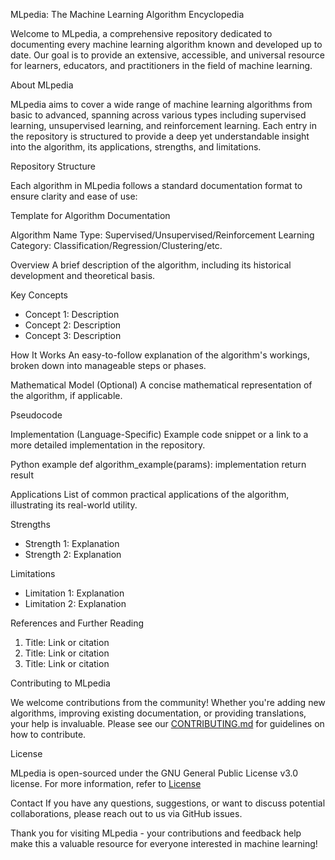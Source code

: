 MLpedia: The Machine Learning Algorithm Encyclopedia

Welcome to MLpedia, a comprehensive repository dedicated to documenting every machine learning algorithm known and developed up to date. Our goal is to provide an extensive, accessible, and universal resource for learners, educators, and practitioners in the field of machine learning.


About MLpedia

MLpedia aims to cover a wide range of machine learning algorithms from basic to advanced, spanning across various types including supervised learning, unsupervised learning, and reinforcement learning. Each entry in the repository is structured to provide a deep yet understandable insight into the algorithm, its applications, strengths, and limitations.


Repository Structure

Each algorithm in MLpedia follows a standard documentation format to ensure clarity and ease of use:

Template for Algorithm Documentation

Algorithm Name
Type: Supervised/Unsupervised/Reinforcement Learning  
Category: Classification/Regression/Clustering/etc.

Overview
A brief description of the algorithm, including its historical development and theoretical basis.

Key Concepts
- Concept 1: Description
- Concept 2: Description
- Concept 3: Description

How It Works
An easy-to-follow explanation of the algorithm's workings, broken down into manageable steps or phases.

Mathematical Model
(Optional) A concise mathematical representation of the algorithm, if applicable.

Pseudocode

Implementation (Language-Specific)
Example code snippet or a link to a more detailed implementation in the repository.

Python example
def algorithm_example(params):
     implementation
    return result

Applications
List of common practical applications of the algorithm, illustrating its real-world utility.

Strengths
- Strength 1: Explanation
- Strength 2: Explanation

Limitations
- Limitation 1: Explanation
- Limitation 2: Explanation

References and Further Reading
1. Title: Link or citation
2. Title: Link or citation
3. Title: Link or citation

Contributing to MLpedia

We welcome contributions from the community! Whether you're adding new algorithms, improving existing documentation, or providing translations, your help is invaluable. Please see our [CONTRIBUTING.md](https://github.com/NeeravSood/MLpedia/blob/main/Contributing.md) for guidelines on how to contribute.

License

MLpedia is open-sourced under the GNU General Public License v3.0 license. For more information, refer to [License](https://github.com/NeeravSood/MLpedia/blob/main/LICENSE) 

Contact
If you have any questions, suggestions, or want to discuss potential collaborations, please reach out to us via GitHub issues.

Thank you for visiting MLpedia - your contributions and feedback help make this a valuable resource for everyone interested in machine learning!
